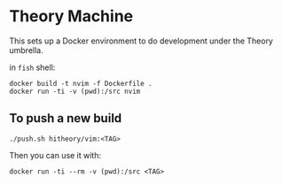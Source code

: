 # Theory Machine

This sets up a Docker environment to do development under the Theory umbrella.

in `fish` shell:

```
docker build -t nvim -f Dockerfile .
docker run -ti -v (pwd):/src nvim
```

## To push a new build

```
./push.sh hitheory/vim:<TAG>
```

Then you can use it with:

```
docker run -ti --rm -v (pwd):/src <TAG>
```
